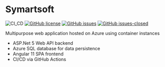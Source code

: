 # Symartsoft
![CI_CD](https://github.com/ArturSymanovic/symartsoft/workflows/CI_CD/badge.svg)
[![GitHub license](https://img.shields.io/github/license/ArturSymanovic/symartsoft)](https://github.com/ArturSymanovic/symartsoft/blob/main/LICENSE)
[![GitHub issues](https://img.shields.io/github/issues/ArturSymanovic/symartsoft)](https://github.com/ArturSymanovic/symartsoft/issues)
[![GitHub issues-closed](https://img.shields.io/github/issues-closed/ArturSymanovic/symartsoft)](https://github.com/ArturSymanovic/symartsoft/issues?q=is%3Aissue+is%3Aclosed)

Multipurpose web application hosted on Azure using container instances

* ASP.Net 5 Web API backend
* Azure SQL database for data persistence
* Angular 11 SPA frontend
* CI/CD via GitHub Actions
